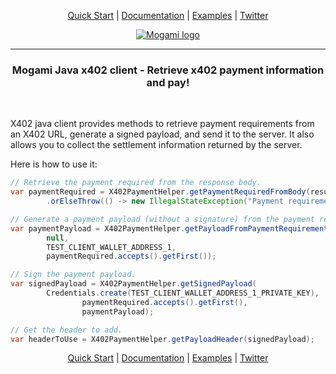 <p align="center">
    <a href="https://mogami.gitbook.io/mogami/java-client/get-started">Quick Start</a> | 
    <a href="https://mogami.gitbook.io/mogami">Documentation</a> | 
    <a href="https://github.com/mogami-tech/x402-examples">Examples</a> | 
    <a href="https://x.com/mogami_tech">Twitter</a>
</p>

<p align="center">
    <a href="https://mogami.gitbook.io/mogami/java-client/get-started">
        <img    src="https://mogami.tech/images/logo/logo_mogami_vertical_small.png"
                alt="Mogami logo"/>
    </a>
</p>

<hr>

<h3 align="center">Mogami Java x402 client - Retrieve x402 payment information and pay!</h2>
<br>

X402 java client provides methods to retrieve payment requirements from an X402 URL, generate a signed payload, and 
send it to the server.
It also allows you to collect the settlement information returned by the server.

Here is how to use it:

```java
// Retrieve the payment required from the response body.
var paymentRequired = X402PaymentHelper.getPaymentRequiredFromBody(result.getResponse().getContentAsString())
        .orElseThrow(() -> new IllegalStateException("Payment requirements not found in response"));

// Generate a payment payload (without a signature) from the payment requirements.
var paymentPayload = X402PaymentHelper.getPayloadFromPaymentRequirements(
        null,
        TEST_CLIENT_WALLET_ADDRESS_1,
        paymentRequired.accepts().getFirst());

// Sign the payment payload.
var signedPayload = X402PaymentHelper.getSignedPayload(
        Credentials.create(TEST_CLIENT_WALLET_ADDRESS_1_PRIVATE_KEY),
                paymentRequired.accepts().getFirst(),
                paymentPayload);

// Get the header to add.
var headerToUse = X402PaymentHelper.getPayloadHeader(signedPayload);
```

<p align="center">
    <a href="https://mogami.gitbook.io/mogami/java-client/get-started">Quick Start</a> | 
    <a href="https://mogami.gitbook.io/mogami">Documentation</a> | 
    <a href="https://github.com/mogami-tech/x402-examples">Examples</a> | 
    <a href="https://x.com/mogami_tech">Twitter</a>
</p>